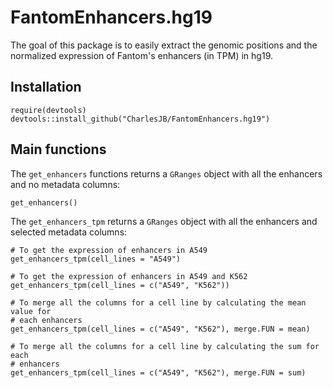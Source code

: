 # FantomEnhancers.hg19

The goal of this package is to easily extract the genomic positions and the normalized expression of Fantom's enhancers (in TPM) in hg19.

## Installation

```
require(devtools)
devtools::install_github("CharlesJB/FantomEnhancers.hg19")
```

## Main functions

The `get_enhancers` functions returns a `GRanges` object with all the enhancers and no metadata columns:
```
get_enhancers()
```

The `get_enhancers_tpm` returns a `GRanges` object with all the enhancers and selected metadata columns:
```
# To get the expression of enhancers in A549
get_enhancers_tpm(cell_lines = "A549")

# To get the expression of enhancers in A549 and K562
get_enhancers_tpm(cell_lines = c("A549", "K562"))

# To merge all the columns for a cell line by calculating the mean value for
# each enhancers
get_enhancers_tpm(cell_lines = c("A549", "K562"), merge.FUN = mean)

# To merge all the columns for a cell line by calculating the sum for each
# enhancers
get_enhancers_tpm(cell_lines = c("A549", "K562"), merge.FUN = sum)
